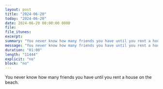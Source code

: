 ```yaml
---
layout: post
title: "2024-06-20"
today: "2024-06-20"
date: 2024-06-20 00:00:00 0000
file:
file_itunes:
excerpt:
summary: "You never know how many friends you have until you rent a house on the beach."
message: "You never know how many friends you have until you rent a house on the beach."
duration: "01:00"
length: "11444"
explicit: "no"
block: "no"
---
```

You never know how many friends you have until you rent a house on the beach.

